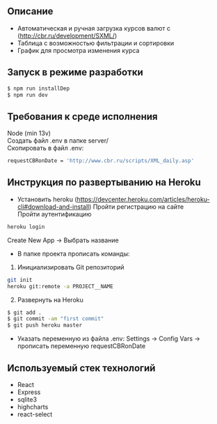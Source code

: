 ## Описание
* Автоматическая и ручная загрузка курсов валют с (http://cbr.ru/development/SXML/)
* Таблица с возможностью фильтрации и сортировки
* График для просмотра изменения курса

## Запуск в режиме разработки

```sh
$ npm run installDep  
$ npm run dev
```

## Требования к среде исполнения
Node (min 13v) <br />
Создать файл .env в папке server/ <br />
Скопировать в файл .env: <br />
```sh
requestCBRonDate = 'http://www.cbr.ru/scripts/XML_daily.asp'
```

## Инструкция по развертыванию на Heroku
* Установить heroku (https://devcenter.heroku.com/articles/heroku-cli#download-and-install)
Пройти регистрацию на сайте<br />
Пройти аутентификацию <br />
```sh
heroku login 
```
Create New App -> Выбрать название <br />

* В папке проекта прописать команды:<br />
1. Инициализировать Git репозиторий<br />
```sh
git init
heroku git:remote -a PROJECT__NAME
```
2. Развернуть на Heroku
```sh
$ git add .
$ git commit -am "first commit"
$ git push heroku master
```
* Указать переменную из файла .env:
Settings -> Config Vars  ->  прописать переменную requestCBRonDate


## Используемый стек технологий

* React 
* Express
* sqlite3
* highcharts
* react-select


